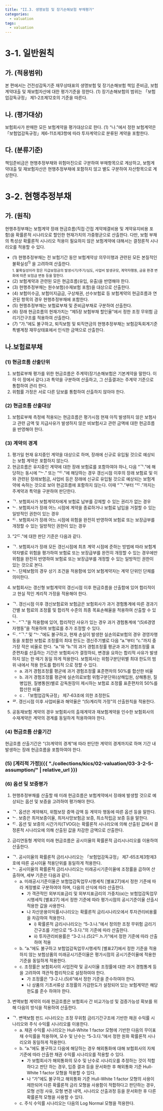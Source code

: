 ```yaml
---
title: "II.3. 생명보험 및 장기손해보험 부채평가"
categories:
  - valuation
tags:
  - valuation
---
```


# 3-1. 일반원칙
## 가. (적용범위)
 본 편에서는 건전성감독기준 재무상태표의 생명보험 및 장기손해보험 책임 준비금, 보험계약대출 및 재보험자산에 대한 평가기준을 정한다.
(1) 장기손해보험의 범위는 「보험업감독규정」 제1-2조제12호의 기준을 따른다.

## 나. (평가대상)
 보험회사가 판매한 모든 보험계약을 평가대상으로 한다.
(1) “나.”에서 정한 보험계약은 「보험업감독규정」제6-11조제3항에 따라 투자계약으로 분류된 계약을 포함한다.

## 다. (분류기준)
 책임준비금은 현행추정부채와 위험마진으로 구분하여 부채항목으로 계상하고, 보험계약대출 및 재보험자산은 현행추정부채에 포함하지 않고 별도 구분하여 자산항목으로 계상한다.

# 3-2. 현행추정부채
## 가. (원칙)
현행추정부채는 보험계약 장래 현금흐름(직접·간접 계약체결비용 및 계약유지비용 포함)을 확률론적 시나리오로 할인한 현재가치의 가중평균으로 산출한다. 다만, 보험 부채의 특성상 확률론적 시나리오 적용이 필요하지 않은 보험계약에 대해서는 결정론적 시나리오를 적용할 수 있다.

- (1) 현행추정부채는 전 보험기간 동안 보험계약상 의무이행과 관련된 모든 본질적인 불확실성<sup>1)</sup> 을 고려하여 산출한다.  
  <sub>1. 불확실성이라 함은 지급보험금의 발생시기/주기/심도, 사업비 발생규모, 계약자행동, 금융 환경 변화에 따른 보험금 변동 등을 말한다.</sub>
- (2) 보험계약과 관련된 모든 현금흐름(유입, 유출)을 반영해야 한다.
- (3) 현행추정부채는 원수보험(수재보험 포함)을 대상으로 산출한다.
- (4) 보험미수금, 보험미지급금, 구상채권, 선수보험료 등 보험계약의 현금흐름과 연관된 항목의 경우 현행추정부채에 포함한다.
- (5) 현행추정부채는 보험료부채 및 준비금부채로 구분하여 산출한다.
- (6) 장래 현금흐름의 현재가치는 “제5장 보험부채 할인율”에서 정한 조정 무위험 금리기간구조를 적용하여 산출한다.
- (7) “가.”에도 불구하고, 퇴직보험 및 퇴직연금의 현행추정부채는 보험감독회계기준 특별계정 재무상태표에서 인식한 금액으로 산출한다.

## 나.보험료부채
### (1) 현금흐름 산출단위
1. 보험료부채 평가를 위한 현금흐름은 주계약(장기손해보험은 기본계약을 말한다. 이하 이 장에서 같다.)과 특약을 구분하여 산출하고, 그 산출결과는 주계약 기준으로 통합하여 관리 한다.
2. 위험률 가정은 서로 다른 담보를 통합하여 산출하지 않아야 한다.

### (2) 현금흐름 산출대상
1. 보험료부채 측정에 적용되는 현금흐름은 평가시점 현재 아직 발생하지 않은 보험사고 관련 금액 및 지급사유가 발생하지 않은 비보험사고 관련 금액에 대한 현금흐름을 반영해야 한다.

### (3) 계약의 경계
1. 평가일 현재 유지중인 계약을 대상으로 하며, 장래에 신규로 유입될 것으로 예상되는 보험 계약은 포함하지 않는다.
2. 현금흐름은 유지중인 계약에 대한 장래 보험료를 포함하여야 하나, 다음 “ᄀ.”에 해당하는 동시에 “ᄂ.” 또는 “ᄃ.”에 해당하는 경우 갱신시점 이후의 장래 보험료 및 이와 관련된 장래보험금, 사업비 등은 장래에 신규로 유입될 것으로 예상되는 보험계약에 속하는 것으로 보아 현금흐름에 포함하지 않는다. 이때 “ᄀ.”부터 “ᄃ.”까지는 주계약과 특약을 구분하여 판단한다.
- ᄀ. 보험회사가 보험계약자에게 보험료 납부를 강제할 수 있는 권리가 없는 경우
- ᄂ. 보험회사가 장래 어느 시점에 계약을 종료하거나 보험료 납입을 거절할 수 있는 일방적인 권한이 있는 경우
- ᄃ. 보험회사가 장래 어느 시점에 위험을 완전히 반영하여 보험료 또는 보장급부를 개정할 수 있는 일방적인 권한이 있는 경우
3. “2ᄃ.”에 대한 판단 기준은 다음과 같다.
- ᄀ. 보험회사가 장래 모든 갱신시점에 최초 계약 시점에 준하는 방법에 따라 보험계약자별로 위험을 평가하여 보험료 또는 보장급부를 완전히 개정할 수 있는 경우에만 위험을 완전히 반영하여 보험료 또는 보장급부를 개정할 수 있는 일방적인 권한이 있는 것으로 본다.
- ᄂ. 단체보험의 경우 상기 조건을 적용함에 있어 보험계약자는 계약 단위인 단체를 의미한다.
4. 보험회사는 갱신형 보험계약의 갱신시점 이후 현금흐름을 산출함에 있어 합리적이고 현실 적인 계리적 가정을 적용해야 한다.
- ᄀ. 갱신시점 이후 갱신보험료와 보험금은 보험회사가 과거 경험통계에 따른 경과기간별 보 험료의 조정률 및 합리적 수준의 최종 목표손해율을 적용하여 산출할 수 있다.
- ᄂ. “ᄀ.”을 적용함에 있어, 합리적인 사유가 있는 경우 과거 경험통계에 “(5)6경영자행동”을 적용하여 보험료를 추가 조정할 수 있다.
- ᄃ. “ᄀ.” 및 “ᄂ.”에도 불구하고, 현재 손실이 발생한 실손의료보험의 경우 경영자행동을 포함한 보험료 조정률의 최대 한도는 갱신주기별로 다음 “a.”부터 “c.”까지 중 가장 작은 비율로 한다. “a.”와 “b.”의 과거 경험조정률 평균과 과거 경험조정률 표준편차를 산출하는 기간은 보험회사가 결정하되, 변경을 요하는 합리적 사유가 발생하지 않는 한 매기 동일 하게 적용한다. 보험회사는 위험구분단위별 최대 한도의 범위 내에서 적용 한도를 합리적 으로 정할 수 있다.
  - a. 과거 경험조정률 평균에 과거 경험조정률 표준편차의 50%를 합산한 비율
  - b. 과거 경험조정률 평균에 실손의료보험 위험구분단위(상해입원, 상해통원, 질병입원, 질병통원)별로 감독원장이 제시하는 보험료 조정률 표준편차의 50%를 합산한 비율
  - c . 「보험업감독규정」 제7-63조에 의한 조정한도
- ᄅ. 갱신시점 이후 사업비율과 해약율은 “(5)계리적 가정”의 산출원칙을 적용한다.
5. 공동재보험 계약의 경우 보험회사의 출재계약과 재보험계약을 인수한 보험회사의 수재계약은 계약의 경계를 동일하게 적용하여야 한다.

### (4) 현금흐름 산출기간
현금흐름 산출기간은 “(3)계약의 경계”에 따라 판단한 계약의 경계까지로 하며 기간 내 발생하는 장래 현금흐름을 포함하여야 한다.
### (5) [계리적 가정]({{ "./collections/kics/02-valuation/03-3-2-5-assumption/" | relative_url }})

### (6) 옵션 및 보증평가
1. 현행추정부채를 산출할 때 미래 현금흐름은 보험계약에서 장래에 발생할 것으로 예상되는 옵션 및 보증을 고려하여 평가해야 한다.
- ᄀ. 옵션은 계약해지, 위험보장 증액·감액 등 계약자 행동에 따른 옵션 등을 말한다.
- ᄂ. 보증은 최저보증이율, 최저사망보험금 보증, 최소적립금 보증 등을 말한다.
- ᄃ. 옵션 및 보증의 시간가치(TVOG)는 확률론적 시나리오에 의해 산출된 값에서 결정론적 시나리오에 의해 산출된 값을 차감한 금액으로 산출한다.
2. 금리연동형 계약의 미래 현금흐름은 공시이율의 확률론적 금리시나리오를 이용하여 산출한다.
- ᄀ. 공시이율의 확률론적 금리시나리오는 「보험업감독규정」 제7-65조제3항제3호에 따른 공시이율 적용단위를 동일하게 적용한다.
- ᄂ. 공시이율의 확률론적 금리시나리오는 미래공시기준이율에 조정률을 곱하여 산출하며, 세부 기준은 다음과 같다.
  - a. 미래공시기준이율은 보험업감독업무시행세칙 [별표27]에서 정한 기준에 따라 계정별로 구분하여야 하며, 다음의 산식에 따라 산출한다.
    - 가 객관적인 외부지표금리 및 외부지표금리의 가중치(α)는 보험업감독업무시행세칙 [별표27] 에서 정한 기준에 따라 평가시점의 공시기준이율 산출시 적용한 값을 사용한다.
    - 나 자산운용이익률시나리오는 확률론적 금리시나리오에서 투자관리비용률을 차감하여 적용한다.
      - i) 확률론적 금리시나리오는 “5-3.나.”에서 정의한 조정 무위험 금리기간구조를 기반으로 “5-3.다.”의 기준에 따라 산출한다.
      - ii) 투자관리비용률은 “3-2.나.(5)2ᄃ.h.가”에서 정한 기준에 따라 산출하여 적용
  - b. “a.”에도 불구하고 보험업감독업무시행세칙 [별표27]에서 정한 기준을 적용하지 않는 보험상품의 미래공시기준이율은 평가시점의 공시기준이율에 적용한 기준을 동일하게 적용한다.
  - c. 조정률은 보험회사의 사업전략 및 공시이율 조정률에 대한 과거 경험통계 등을 고려하여 객관적·합리적으로 설정하여야 한다.
    - 가 조정률은 “3-2.나.(5)6”에서 정한 기준을 준수하여야 한다.
    - 나 상품의 기초서류상 조정률의 가감한도가 설정되어 있는 보험계약은 해당 한도를 준수 하여야 한다.

3. 변액보험 계약의 미래 현금흐름은 보험회사 간 비교가능성 및 검증가능성 확보를 위해 다음의 방식을 적용하여 산출한다.
- ᄀ. 변액보험 펀드 시나리오는 조정 무위험 금리기간구조에 기반한 채권 수익률 시나리오와 주식 수익률 시나리오를 이용한다.
  - a. 채권 수익률 시나리오는 Hull-White 1 factor 모형에 기반한 다음의 무이표채 수익률을 적용하며, 모수 및 난수는 “5-3.다.”에서 정한 원화 확률론적 시나리오와 동일하게 적용한다.
  - b. “a.”에도 불구하고 다음에 해당하는 경우 해외통화에 대해 보험회사의 자체 기준에 따라 산출한 채권 수익률 시나리오를 적용할 수 있다.
    - 가 보험회사가 해외통화의 모수 및 난수로 시나리오를 추정하는 것이 적합하다고 판단 하는 경우, 입증 결과 등을 문서화한 후 해외통화 기준 Hull-White 1 factor 모형을 적용할 수 있다.
    - 나 “가”에도 불구하고 해외통화 기준 Hull-White 1 factor 모형의 사용이 제한되어 다른 확률론적 금리 모형을 사용함이 적합하다고 판단하는 경우, 모형 선정 사유, 모형 변경 내역, 시나리오 산출과정 등을 문서화한 후 다른 확률론적 모형을 사용할 수 있다.
  - c. 주식 수익률 시나리오는 다음의 Log Normal 모형을 적용한다.

